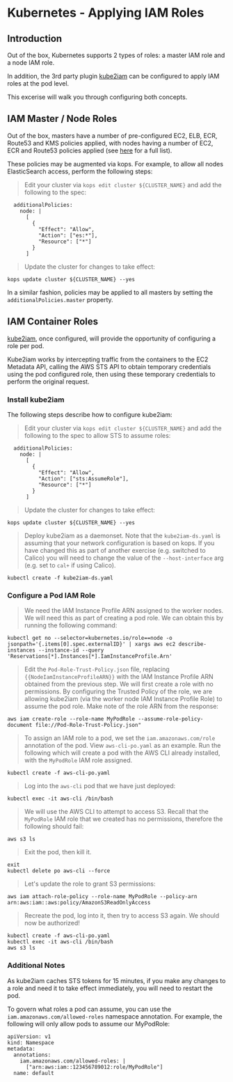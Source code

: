 # Kubernetes - Applying IAM Roles

## Introduction

Out of the box, Kubernetes supports 2 types of roles: a master IAM role and a node IAM role.

In addition, the 3rd party plugin [kube2iam](https://github.com/jtblin/kube2iam) can be configured to apply IAM roles at the pod level.

This excerise will walk you through configuring both concepts.

## IAM Master / Node Roles

Out of the box, masters have a number of pre-configured EC2, ELB, ECR, Route53 and KMS policies applied, with nodes having a number of EC2, ECR and Route53 policies applied (see [here](https://github.com/kubernetes/kops/blob/master/docs/iam_roles.md) for a full list).

These policies may be augmented via kops.  For example, to allow all nodes ElasticSearch access, perform the following steps:

> Edit your cluster via `kops edit cluster ${CLUSTER_NAME}` and add the following to the spec:

```
  additionalPolicies:
    node: |
      [
        {
          "Effect": "Allow",
          "Action": ["es:*"],
          "Resource": ["*"]
        }
      ]
```

> Update the cluster for changes to take effect:

```
kops update cluster ${CLUSTER_NAME} --yes
```

In a similar fashion, policies may be applied to all masters by setting the `additionalPolicies.master` property.


## IAM Container Roles

[kube2iam](https://github.com/jtblin/kube2iam), once configured, will provide the opportunity of configuring a role per pod.

Kube2iam works by intercepting traffic from the containers to the EC2 Metadata API, calling the AWS STS API to obtain temporary credentials using the pod configured role, then using these temporary credentials to perform the original request.

### Install kube2iam

The following steps describe how to configure kube2iam:

> Edit your cluster via `kops edit cluster ${CLUSTER_NAME}` and add the following to the spec to allow STS to assume roles:

```
  additionalPolicies:
    node: |
      [
        {
          "Effect": "Allow",
          "Action": ["sts:AssumeRole"],
          "Resource": ["*"]
        }
      ]
```

> Update the cluster for changes to take effect:

```
kops update cluster ${CLUSTER_NAME} --yes
```

> Deploy kube2iam as a daemonset.  Note that the `kube2iam-ds.yaml` is assuming that your network configuration is based on kops.  If you have changed this as part of another exercise (e.g. switched to Calico) you will need to change the value of the `--host-interface` arg (e.g. set to `cal+` if using Calico).

```
kubectl create -f kube2iam-ds.yaml
```

### Configure a Pod IAM Role

> We need the IAM Instance Profile ARN assigned to the worker nodes.  We will need this as part of creating a pod role.  We can obtain this by running the following command:

```
kubectl get no --selector=kubernetes.io/role==node -o jsonpath='{.items[0].spec.externalID}' | xargs aws ec2 describe-instances --instance-id --query 'Reservations[*].Instances[*].IamInstanceProfile.Arn'
```

> Edit the `Pod-Role-Trust-Policy.json` file, replacing `{{NodeIamInstanceProfileARN}}` with the IAM Instance Profile ARN obtained from the previous step.
> We will first create a role with no permissions.  By configuring the Trusted Policy of the role, we are allowing kube2iam (via the worker node IAM Instance Profile Role) to assume the pod role.  Make note of the role ARN from the response:

```
aws iam create-role --role-name MyPodRole --assume-role-policy-document file://Pod-Role-Trust-Policy.json"
```

> To assign an IAM role to a pod, we set the `iam.amazonaws.com/role` annotation of the pod.  View `aws-cli-po.yaml` as an example.  Run the following which will create a pod with the AWS CLI already installed, with the `MyPodRole` IAM role assigned.

```
kubectl create -f aws-cli-po.yaml
```

> Log into the `aws-cli` pod that we have just deployed:

```
kubectl exec -it aws-cli /bin/bash
```

>  We will use the AWS CLI to attempt to access S3.  Recall that the `MyPodRole` IAM role that we created has no permissions, therefore the following should fail:

```
aws s3 ls
```

> Exit the pod, then kill it.

```
exit
kubectl delete po aws-cli --force
```

> Let's update the role to grant S3 permissions:

```
aws iam attach-role-policy --role-name MyPodRole --policy-arn arn:aws:iam::aws:policy/AmazonS3ReadOnlyAccess
```

> Recreate the pod, log into it, then try to access S3 again.  We should now be authorized!

```
kubectl create -f aws-cli-po.yaml
kubectl exec -it aws-cli /bin/bash
aws s3 ls
```

### Additional Notes

As kube2iam caches STS tokens for 15 minutes, if you make any changes to a role and need it to take effect immediately, you will need to restart the pod.

To govern what roles a pod can assume, you can use the `iam.amazonaws.com/allowed-roles` namespace annotation.  For example, the following will only allow pods to assume our MyPodRole:

```
apiVersion: v1
kind: Namespace
metadata:
  annotations:
    iam.amazonaws.com/allowed-roles: |
      ["arn:aws:iam::123456789012:role/MyPodRole"]
  name: default
```
